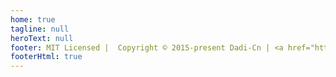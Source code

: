```yaml
---
home: true
tagline: null
heroText: null
footer: MIT Licensed |  Copyright © 2015-present Dadi-Cn | <a href="https://beian.miit.gov.cn/#/Integrated/index" target="_blank">鲁ICP备13016276号-8</a>
footerHtml: true
---
```


<Home />
